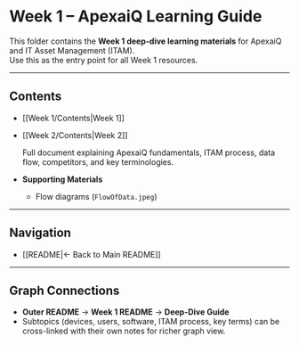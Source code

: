 # Week 1 – ApexaiQ Learning Guide

This folder contains the **Week 1 deep-dive learning materials** for ApexaiQ and IT Asset Management (ITAM).  
Use this as the entry point for all Week 1 resources.

---

## Contents
- [[Week 1/Contents|Week 1]] 
- [[Week 2/Contents|Week 2]] 

  Full document explaining ApexaiQ fundamentals, ITAM process, data flow, competitors, and key terminologies.

- **Supporting Materials**
  - Flow diagrams (`FlowOfData.jpeg`)

---

## Navigation
- [[README|← Back to Main README]]  

---

## Graph Connections
- **Outer README** → **Week 1 README** → **Deep-Dive Guide**  
- Subtopics (devices, users, software, ITAM process, key terms) can be cross-linked with their own notes for richer graph view.
